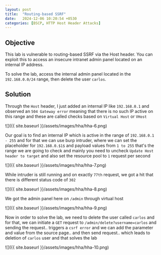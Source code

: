 ```yaml
---
layout: post
title:  "Routing-based SSRF"
date:   2024-12-06 10:20:54 +0530
categories: [BSCP, HTTP Host Header Attacks]
---
```


## Objective 

This lab is vulnerable to routing-based SSRF via the Host header. You can exploit this to access an insecure intranet admin panel located on an internal IP address.

To solve the lab, access the internal admin panel located in the `192.168.0.0/24` range, then delete the user `carlos`. 

## Solution 

Through the `Host` header, I just added an internal IP like `192.168.0.1` and observed an `504 Gateway error` meaning that there is no such IP active on this range and these are called checks based on `Virtual Host` or `VHost`

![]({{ site.baseurl }}/assets/images/hha/hha-6.png)

Our goal is to find an internal IP which is active in the range of `192.168.0.1 - 255` and for that we can use burp intruder, where we can set the placeholder for `192.168.0.$1$` and payload values from `1 to 255` that's the range we are going to check and mainly you need to uncheck `Update Host header to target` and also set the resource pool to `1` request per second 

![]({{ site.baseurl }}/assets/images/hha/hha-7.png)

While intruder is still running and on exactly `77th` request, we got a hit that there is different status code of `302` 

![]({{ site.baseurl }}/assets/images/hha/hha-8.png)

We got the admin panel here on `/admin` through virtual host 

![]({{ site.baseurl }}/assets/images/hha/hha-9.png)

Now in order to solve the lab, we need to delete the user called `carlos` and for that, we can initiate a `GET` request to `/admin/delete?username=carlos` and sending the request.. triggers a `csrf error` and we can add the parameter and value from the source page.. and then send request.. which leads to deletion of `carlos` user and that solves the lab 

![]({{ site.baseurl }}/assets/images/hha/hha-10.png)